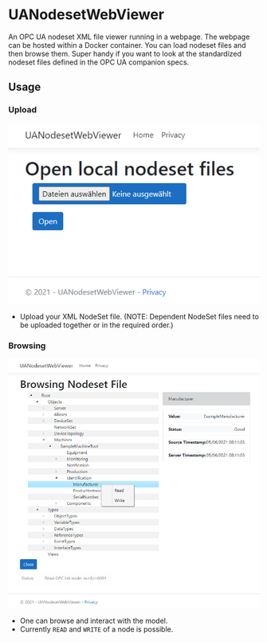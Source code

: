 # UANodesetWebViewer
An OPC UA nodeset XML file viewer running in a webpage. The webpage can be hosted within a Docker container. You can load nodeset files and then browse them. Super handy if you want to look at the standardized nodeset files defined in the OPC UA companion specs.

## Usage

###  Upload 

![Start](docs/Start.png)

- Upload your XML NodeSet file. (NOTE: Dependent NodeSet files need to be uploaded together or in the required order.)


### Browsing

![Browsing](docs/Sample.png)

- One can browse and interact with the model.
- Currently `READ` and `WRITE` of a node is possible.
